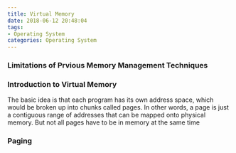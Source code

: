 ```yaml
---
title: Virtual Memory
date: 2018-06-12 20:48:04
tags: 
- Operating System
categories: Operating System
---
```

### Limitations of Prvious Memory Management Techniques

### Introduction to Virtual Memory
The basic idea is that each program has its own address space, which would be broken up into chunks called pages. In other words, a page is just a contiguous range of addresses that can be mapped onto physical memory. But not all pages have to be in memory at the same time

### Paging